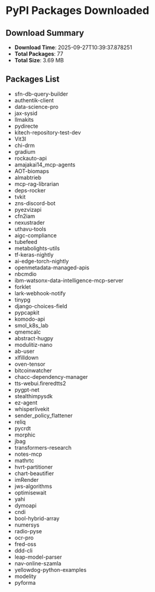 # PyPI Packages Downloaded

## Download Summary
- **Download Time**: 2025-09-27T10:39:37.878251
- **Total Packages**: 77
- **Total Size**: 3.69 MB

## Packages List
- sfn-db-query-builder
- authentik-client
- data-science-pro
- jax-sysid
- llmakits
- pydirecte
- kitech-repository-test-dev
- Vit3l
- chi-drm
- gradium
- rockauto-api
- amajakai14_mcp-agents
- AOT-biomaps
- almabtrieb
- mcp-rag-librarian
- deps-rocker
- tvkit
- zns-discord-bot
- pyezvizapi
- cfn2iam
- nexustrader
- uthavu-tools
- aigc-compliance
- tubefeed
- metabolights-utils
- tf-keras-nightly
- ai-edge-torch-nightly
- openmetadata-managed-apis
- nbcmdio
- ibm-watsonx-data-intelligence-mcp-server
- forklet
- lark-webhook-notify
- tinypg
- django-choices-field
- pypcapkit
- komodo-api
- smol_k8s_lab
- qmemcalc
- abstract-hugpy
- modulitiz-nano
- ab-user
- xlfilldown
- oven-tensor
- bitcoinwatcher
- chacc-dependency-manager
- tts-webui.fireredtts2
- pygpt-net
- stealthimpysdk
- ez-agent
- whisperlivekit
- sender_policy_flattener
- reliq
- pycrdt
- morphic
- jbag
- transformers-research
- notes-mcp
- mathrtc
- hvrt-partitioner
- chart-beautifier
- imRender
- jws-algorithms
- optimisewait
- yahi
- dymoapi
- cndi
- bool-hybrid-array
- numersys
- radio-pyse
- ocr-pro
- fred-oss
- ddd-cli
- leap-model-parser
- nav-online-szamla
- yellowdog-python-examples
- modelity
- pyforma
